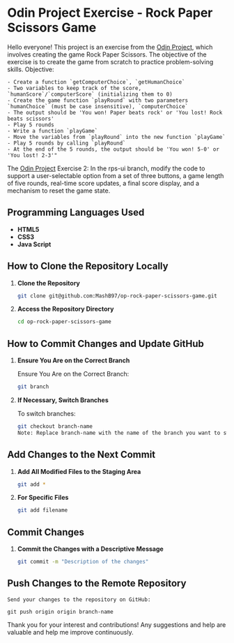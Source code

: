 # Odin Project Exercise - Rock Paper Scissors Game

Hello everyone! This project is an exercise from the [Odin Project](https://www.theodinproject.com/), which involves creating the game Rock Paper Scissors. The objective of the exercise is to create the game from scratch to practice problem-solving skills. Objective:

    - Create a function `getComputerChoice`, `getHumanChoice`
    - Two variables to keep track of the score, `humanScore`/`computerScore` (initializing them to 0)
    - Create the game function `playRound` with two parameters `humanChoice` (must be case insensitive), `computerChoice`
    - The output should be 'You won! Paper beats rock' or 'You lost! Rock beats scissors'
    - Play 5 rounds
    - Write a function `playGame`
    - Move the variables from `playRound` into the new function `playGame`
    - Play 5 rounds by calling `playRound`
    - At the end of the 5 rounds, the output should be 'You won! 5-0' or 'You lost! 2-3'"
The [Odin Project](https://www.theodinproject.com/) Exercise 2: In the rps-ui branch, modify the code to support a user-selectable option from a set of three buttons, a game length of five rounds, real-time score updates, a final score display, and a mechanism to reset the game state.

## Programming Languages Used

- **HTML5**
- **CSS3**
- **Java Script**

## How to Clone the Repository Locally

1. **Clone the Repository**

   ```bash
   git clone git@github.com:MashB97/op-rock-paper-scissors-game.git


2. **Access the Repository Directory**

    ```bash
    cd op-rock-paper-scissors-game

## How to Commit Changes and Update GitHub

1. **Ensure You Are on the Correct Branch**
    
    Ensure You Are on the Correct Branch:

    ```bash
    git branch

2. **If Necessary, Switch Branches**
    
    To switch branches:

    ```bash
    git checkout branch-name
    Note: Replace branch-name with the name of the branch you want to switch to.

## Add Changes to the Next Commit

1. **Add All Modified Files to the Staging Area**

    ```bash
    git add *

2. **For Specific Files**

    ```bash
    git add filename

## Commit Changes

1. **Commit the Changes with a Descriptive Message**

    ```bash
    git commit -m "Description of the changes"

## Push Changes to the Remote Repository

    Send your changes to the repository on GitHub:

    git push origin origin branch-name

Thank you for your interest and contributions! Any suggestions and help are valuable and help me improve continuously.